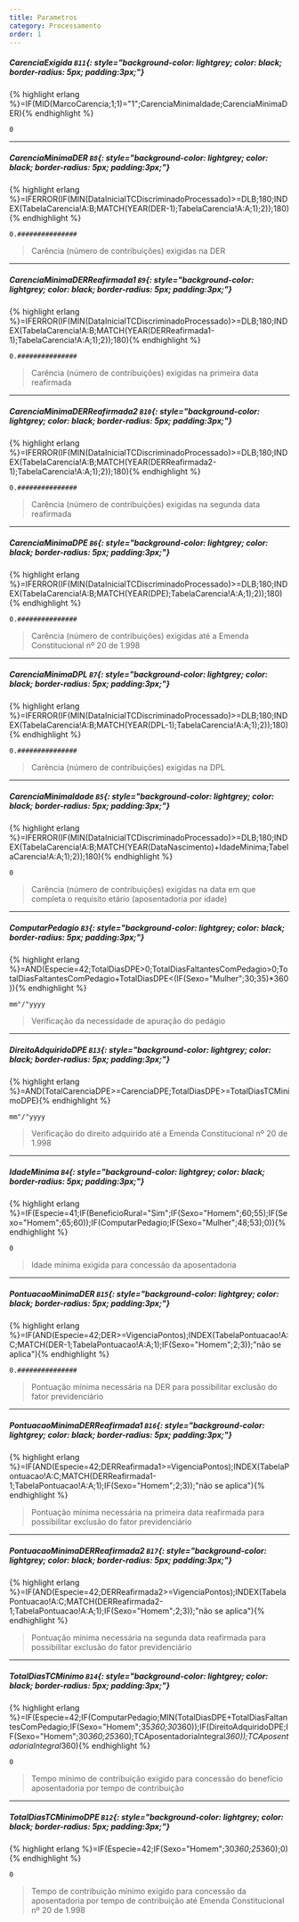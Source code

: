 ```yaml
---
title: Parametros
category: Processamento
order: 1
---
```


##### **CarenciaExigida** `B11`{: style="background-color: lightgrey; color: black; border-radius: 5px; padding:3px;"}
{% highlight erlang %}=IF(MID(MarcoCarencia;1;1)="1";CarenciaMinimaIdade;CarenciaMinimaDER){% endhighlight %}


~~~
0
~~~




* * *

##### **CarenciaMinimaDER** `B8`{: style="background-color: lightgrey; color: black; border-radius: 5px; padding:3px;"}
{% highlight erlang %}=IFERROR(IF(MIN(DataInicialTCDiscriminadoProcessado)>=DLB;180;INDEX(TabelaCarencia!A:B;MATCH(YEAR(DER-1);TabelaCarencia!A:A;1);2));180){% endhighlight %}


~~~
0.###############
~~~


> Carência (número de contribuições) exigidas na DER

* * *

##### **CarenciaMinimaDERReafirmada1** `B9`{: style="background-color: lightgrey; color: black; border-radius: 5px; padding:3px;"}
{% highlight erlang %}=IFERROR(IF(MIN(DataInicialTCDiscriminadoProcessado)>=DLB;180;INDEX(TabelaCarencia!A:B;MATCH(YEAR(DERReafirmada1-1);TabelaCarencia!A:A;1);2));180){% endhighlight %}


~~~
0.###############
~~~


> Carência (número de contribuições) exigidas na primeira data reafirmada

* * *

##### **CarenciaMinimaDERReafirmada2** `B10`{: style="background-color: lightgrey; color: black; border-radius: 5px; padding:3px;"}
{% highlight erlang %}=IFERROR(IF(MIN(DataInicialTCDiscriminadoProcessado)>=DLB;180;INDEX(TabelaCarencia!A:B;MATCH(YEAR(DERReafirmada2-1);TabelaCarencia!A:A;1);2));180){% endhighlight %}


~~~
0.###############
~~~


> Carência (número de contribuições) exigidas na segunda data reafirmada

* * *

##### **CarenciaMinimaDPE** `B6`{: style="background-color: lightgrey; color: black; border-radius: 5px; padding:3px;"}
{% highlight erlang %}=IFERROR(IF(MIN(DataInicialTCDiscriminadoProcessado)>=DLB;180;INDEX(TabelaCarencia!A:B;MATCH(YEAR(DPE);TabelaCarencia!A:A;1);2));180){% endhighlight %}


~~~
0.###############
~~~


> Carência (número de contribuições) exigidas até a Emenda Constitucional nº 20 de 1.998

* * *

##### **CarenciaMinimaDPL** `B7`{: style="background-color: lightgrey; color: black; border-radius: 5px; padding:3px;"}
{% highlight erlang %}=IFERROR(IF(MIN(DataInicialTCDiscriminadoProcessado)>=DLB;180;INDEX(TabelaCarencia!A:B;MATCH(YEAR(DPL-1);TabelaCarencia!A:A;1);2));180){% endhighlight %}


~~~
0.###############
~~~


> Carência (número de contribuições) exigidas na DPL

* * *

##### **CarenciaMinimaIdade** `B5`{: style="background-color: lightgrey; color: black; border-radius: 5px; padding:3px;"}
{% highlight erlang %}=IFERROR(IF(MIN(DataInicialTCDiscriminadoProcessado)>=DLB;180;INDEX(TabelaCarencia!A:B;MATCH(YEAR(DataNascimento)+IdadeMinima;TabelaCarencia!A:A;1);2));180){% endhighlight %}


~~~
0
~~~


> Carência (número de contribuições) exigidas na data em que completa o requisito etário (aposentadoria por idade)

* * *

##### **ComputarPedagio** `B3`{: style="background-color: lightgrey; color: black; border-radius: 5px; padding:3px;"}
{% highlight erlang %}=AND(Especie=42;TotalDiasDPE>0;TotalDiasFaltantesComPedagio>0;TotalDiasFaltantesComPedagio+TotalDiasDPE<(IF(Sexo="Mulher";30;35)*360)){% endhighlight %}


~~~
mm"/"yyyy
~~~


> Verificação da necessidade de apuração do pedágio

* * *

##### **DireitoAdquiridoDPE** `B13`{: style="background-color: lightgrey; color: black; border-radius: 5px; padding:3px;"}
{% highlight erlang %}=AND(TotalCarenciaDPE>=CarenciaDPE;TotalDiasDPE>=TotalDiasTCMinimoDPE){% endhighlight %}


~~~
mm"/"yyyy
~~~


> Verificação do direito adquirido até a Emenda Constitucional nº 20 de 1.998

* * *

##### **IdadeMinima** `B4`{: style="background-color: lightgrey; color: black; border-radius: 5px; padding:3px;"}
{% highlight erlang %}=IF(Especie=41;IF(BeneficioRural="Sim";IF(Sexo="Homem";60;55);IF(Sexo="Homem";65;60));IF(ComputarPedagio;IF(Sexo="Mulher";48;53);0)){% endhighlight %}


~~~
0
~~~


> Idade mínima exigida para concessão da aposentadoria

* * *

##### **PontuacaoMinimaDER** `B15`{: style="background-color: lightgrey; color: black; border-radius: 5px; padding:3px;"}
{% highlight erlang %}=IF(AND(Especie=42;DER>=VigenciaPontos);INDEX(TabelaPontuacao!A:C;MATCH(DER-1;TabelaPontuacao!A:A;1);IF(Sexo="Homem";2;3));"não se aplica"){% endhighlight %}


~~~
0.###############
~~~


> Pontuação mínima necessária na DER para possibilitar exclusão do fator previdenciário

* * *

##### **PontuacaoMinimaDERReafirmada1** `B16`{: style="background-color: lightgrey; color: black; border-radius: 5px; padding:3px;"}
{% highlight erlang %}=IF(AND(Especie=42;DERReafirmada1>=VigenciaPontos);INDEX(TabelaPontuacao!A:C;MATCH(DERReafirmada1-1;TabelaPontuacao!A:A;1);IF(Sexo="Homem";2;3));"não se aplica"){% endhighlight %}



> Pontuação mínima necessária na primeira data reafirmada para possibilitar exclusão do fator previdenciário

* * *

##### **PontuacaoMinimaDERReafirmada2** `B17`{: style="background-color: lightgrey; color: black; border-radius: 5px; padding:3px;"}
{% highlight erlang %}=IF(AND(Especie=42;DERReafirmada2>=VigenciaPontos);INDEX(TabelaPontuacao!A:C;MATCH(DERReafirmada2-1;TabelaPontuacao!A:A;1);IF(Sexo="Homem";2;3));"não se aplica"){% endhighlight %}



> Pontuação mínima necessária na segunda data reafirmada para possibilitar exclusão do fator previdenciário

* * *

##### **TotalDiasTCMinimo** `B14`{: style="background-color: lightgrey; color: black; border-radius: 5px; padding:3px;"}
{% highlight erlang %}=IF(Especie=42;IF(ComputarPedagio;MIN(TotalDiasDPE+TotalDiasFaltantesComPedagio;IF(Sexo="Homem";35*360;30*360));IF(DireitoAdquiridoDPE;IF(Sexo="Homem";30*360;25*360);TCAposentadoriaIntegral*360));TCAposentadoriaIntegral*360){% endhighlight %}


~~~
0
~~~


> Tempo mínimo de contribuição exigido para concessão do benefício aposentadoria por tempo de contribuição

* * *

##### **TotalDiasTCMinimoDPE** `B12`{: style="background-color: lightgrey; color: black; border-radius: 5px; padding:3px;"}
{% highlight erlang %}=IF(Especie=42;IF(Sexo="Homem";30*360;25*360);0){% endhighlight %}


~~~
0
~~~


> Tempo de contribuição mínimo exigido para concessão da aposentadoria por tempo de contribuição até Emenda Constitucional nº 20 de 1.998